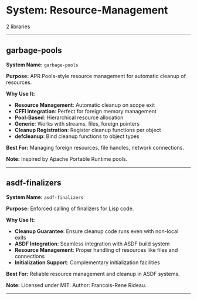 # System: Resource-Management

2 libraries

---

## garbage-pools

**System Name:** `garbage-pools`

**Purpose:** APR Pools-style resource management for automatic cleanup of resources.

**Why Use It:**
- **Resource Management**: Automatic cleanup on scope exit
- **CFFI Integration**: Perfect for foreign memory management
- **Pool-Based**: Hierarchical resource allocation
- **Generic**: Works with streams, files, foreign pointers
- **Cleanup Registration**: Register cleanup functions per object
- **defcleanup**: Bind cleanup functions to object types

**Best For:** Managing foreign resources, file handles, network connections.

**Note:** Inspired by Apache Portable Runtime pools.

---


## asdf-finalizers

**System Name:** `asdf-finalizers`

**Purpose:** Enforced calling of finalizers for Lisp code.

**Why Use It:**
- **Cleanup Guarantee**: Ensure cleanup code runs even with non-local exits
- **ASDF Integration**: Seamless integration with ASDF build system
- **Resource Management**: Proper handling of resources like files and connections
- **Initialization Support**: Complementary initialization facilities

**Best For:** Reliable resource management and cleanup in ASDF systems.

**Note:** Licensed under MIT. Author: Francois-Rene Rideau.

---


